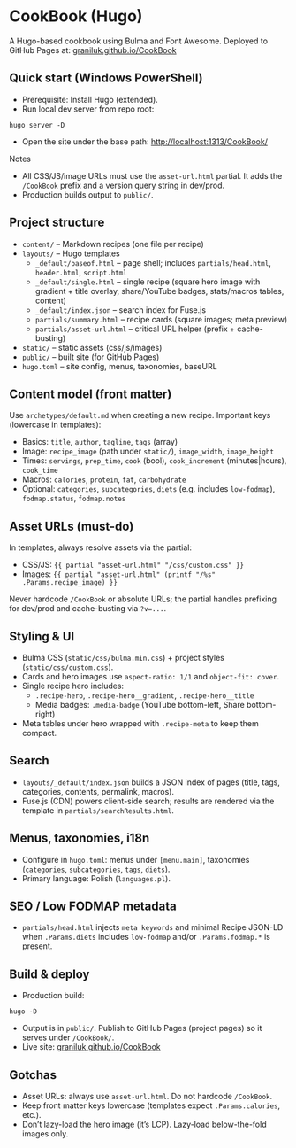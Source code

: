 # CookBook (Hugo)

A Hugo-based cookbook using Bulma and Font Awesome. Deployed to GitHub Pages at: [graniluk.github.io/CookBook](https://graniluk.github.io/CookBook/)

## Quick start (Windows PowerShell)

- Prerequisite: Install Hugo (extended).
- Run local dev server from repo root:

```pwsh
hugo server -D
```

- Open the site under the base path: <http://localhost:1313/CookBook/>

Notes

- All CSS/JS/image URLs must use the `asset-url.html` partial. It adds the `/CookBook` prefix and a version query string in dev/prod.
- Production builds output to `public/`.

## Project structure

- `content/` – Markdown recipes (one file per recipe)
- `layouts/` – Hugo templates
  - `_default/baseof.html` – page shell; includes `partials/head.html`, `header.html`, `script.html`
  - `_default/single.html` – single recipe (square hero image with gradient + title overlay, share/YouTube badges, stats/macros tables, content)
  - `_default/index.json` – search index for Fuse.js
  - `partials/summary.html` – recipe cards (square images; meta preview)
  - `partials/asset-url.html` – critical URL helper (prefix + cache-busting)
- `static/` – static assets (css/js/images)
- `public/` – built site (for GitHub Pages)
- `hugo.toml` – site config, menus, taxonomies, baseURL

## Content model (front matter)

Use `archetypes/default.md` when creating a new recipe. Important keys (lowercase in templates):

- Basics: `title`, `author`, `tagline`, `tags` (array)
- Image: `recipe_image` (path under `static/`), `image_width`, `image_height`
- Times: `servings`, `prep_time`, `cook` (bool), `cook_increment` (minutes|hours), `cook_time`
- Macros: `calories`, `protein`, `fat`, `carbohydrate`
- Optional: `categories`, `subcategories`, `diets` (e.g. includes `low-fodmap`), `fodmap.status`, `fodmap.notes`

## Asset URLs (must-do)

In templates, always resolve assets via the partial:

- CSS/JS: `{{ partial "asset-url.html" "/css/custom.css" }}`
- Images: `{{ partial "asset-url.html" (printf "/%s" .Params.recipe_image) }}`

Never hardcode `/CookBook` or absolute URLs; the partial handles prefixing for dev/prod and cache-busting via `?v=...`.

## Styling & UI

- Bulma CSS (`static/css/bulma.min.css`) + project styles (`static/css/custom.css`).
- Cards and hero images use `aspect-ratio: 1/1` and `object-fit: cover`.
- Single recipe hero includes:
  - `.recipe-hero`, `.recipe-hero__gradient`, `.recipe-hero__title`
  - Media badges: `.media-badge` (YouTube bottom-left, Share bottom-right)
- Meta tables under hero wrapped with `.recipe-meta` to keep them compact.

## Search

- `layouts/_default/index.json` builds a JSON index of pages (title, tags, categories, contents, permalink, macros).
- Fuse.js (CDN) powers client-side search; results are rendered via the template in `partials/searchResults.html`.

## Menus, taxonomies, i18n

- Configure in `hugo.toml`: menus under `[menu.main]`, taxonomies (`categories`, `subcategories`, `tags`, `diets`).
- Primary language: Polish (`languages.pl`).

## SEO / Low FODMAP metadata

- `partials/head.html` injects `meta keywords` and minimal Recipe JSON-LD when `.Params.diets` includes `low-fodmap` and/or `.Params.fodmap.*` is present.

## Build & deploy

- Production build:

```pwsh
hugo -D
```

- Output is in `public/`. Publish to GitHub Pages (project pages) so it serves under `/CookBook/`.
- Live site: [graniluk.github.io/CookBook](https://graniluk.github.io/CookBook/)

## Gotchas

- Asset URLs: always use `asset-url.html`. Do not hardcode `/CookBook`.
- Keep front matter keys lowercase (templates expect `.Params.calories`, etc.).
- Don’t lazy-load the hero image (it’s LCP). Lazy-load below-the-fold images only.

